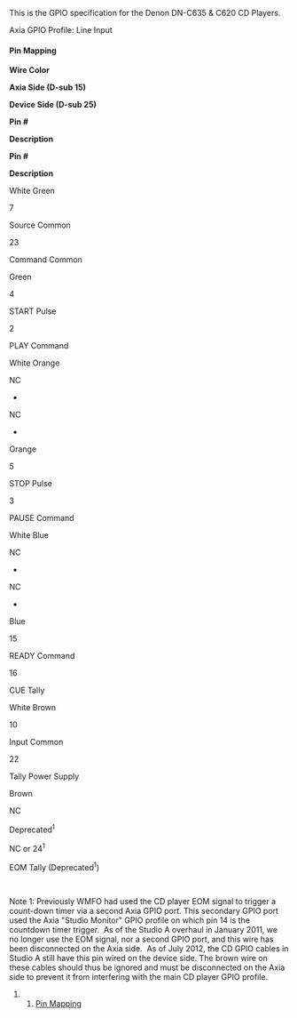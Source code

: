 This is the GPIO specification for the Denon DN-C635 & C620 CD Players.

Axia GPIO Profile: Line Input

#### Pin Mapping

**Wire Color**

**Axia Side (D-sub 15)**

**Device Side (D-sub 25)**

**Pin \#**

**Description**

**Pin \#**

**Description**

White Green

7

Source Common

23

Command Common

Green

4

START Pulse

2

PLAY Command

White Orange

NC

-

NC

-

Orange

5

STOP Pulse

3

PAUSE Command

White Blue

NC

-

NC

-

Blue

15

READY Command

16

CUE Tally

White Brown

10

Input Common

22

Tally Power Supply

Brown

NC

Deprecated<sup>1</sup>

NC or 24<sup>1</sup>

EOM Tally (Deprecated<sup>1</sup>)

 

Note 1: Previously WMFO had used the CD player EOM signal to trigger a count-down timer via a second Axia GPIO port. This secondary GPIO port used the Axia "Studio Monitor" GPIO profile on which pin 14 is the countdown timer trigger.  As of the Studio A overhaul in January 2011, we no longer use the EOM signal, nor a second GPIO port, and this wire has been disconnected on the Axia side.  As of July 2012, the CD GPIO cables in Studio A still have this pin wired on the device side. The brown wire on these cables should thus be ignored and must be disconnected on the Axia side to prevent it from interfering with the main CD player GPIO profile.

1.  1. [Pin Mapping](#Pin_Mapping)

